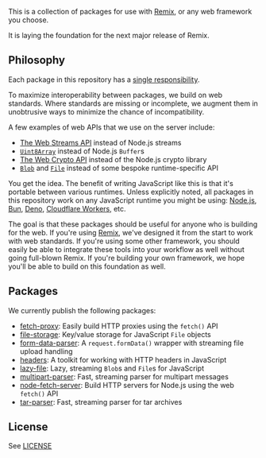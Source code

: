 This is a collection of packages for use with [Remix](https://remix.run), or any web framework you choose.

It is laying the foundation for the next major release of Remix.

## Philosophy

Each package in this repository has a [single responsibility](https://en.wikipedia.org/wiki/Single-responsibility_principle).

To maximize interoperability between packages, we build on web standards. Where standards are missing or incomplete, we augment them in unobtrusive ways to minimize the chance of incompatibility.

A few examples of web APIs that we use on the server include:

- [The Web Streams API](https://developer.mozilla.org/en-US/docs/Web/API/Streams_API) instead of Node.js streams
- [`Uint8Array`](https://developer.mozilla.org/en-US/docs/Web/JavaScript/Reference/Global_Objects/Uint8Array) instead of Node.js `Buffer`s
- [The Web Crypto API](https://developer.mozilla.org/en-US/docs/Web/API/Web_Crypto_API) instead of the Node.js crypto library
- [`Blob`](https://developer.mozilla.org/en-US/docs/Web/API/Blob) and [`File`](https://developer.mozilla.org/en-US/docs/Web/API/File) instead of some bespoke runtime-specific API

You get the idea. The benefit of writing JavaScript like this is that it's portable between various runtimes. Unless explicitly noted, all packages in this repository work on any JavaScript runtime you might be using: [Node.js](https://nodejs.org/), [Bun](https://bun.sh/), [Deno](https://deno.com/), [Cloudflare Workers](https://workers.cloudflare.com/), etc.

The goal is that these packages should be useful for anyone who is building for the web. If you're using [Remix](https://remix.run), we've designed it from the start to work with web standards. If you're using some other framework, you should easily be able to integrate these tools into your workflow as well without going full-blown Remix. If you're building your own framework, we hope you'll be able to build on this foundation as well.

## Packages

We currently publish the following packages:

- [fetch-proxy](packages/fetch-proxy): Easily build HTTP proxies using the `fetch()` API
- [file-storage](packages/file-storage): Key/value storage for JavaScript `File` objects
- [form-data-parser](packages/form-data-parser): A `request.formData()` wrapper with streaming file upload handling
- [headers](packages/headers): A toolkit for working with HTTP headers in JavaScript
- [lazy-file](packages/lazy-file): Lazy, streaming `Blob`s and `File`s for JavaScript
- [multipart-parser](packages/multipart-parser): Fast, streaming parser for multipart messages
- [node-fetch-server](packages/node-fetch-server): Build HTTP servers for Node.js using the web `fetch()` API
- [tar-parser](packages/tar-parser): Fast, streaming parser for tar archives

## License

See [LICENSE](https://github.com/mjackson/remix-the-web/blob/main/LICENSE)
